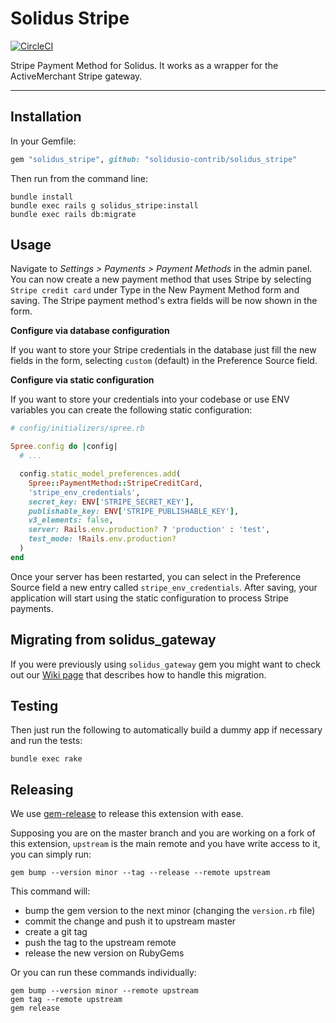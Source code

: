 Solidus Stripe
===============

[![CircleCI](https://circleci.com/gh/solidusio-contrib/solidus_stripe.svg?style=svg)](https://circleci.com/gh/solidusio-contrib/solidus_stripe)

Stripe Payment Method for Solidus. It works as a wrapper for the ActiveMerchant Stripe gateway.

---

Installation
------------

In your Gemfile:

```ruby
gem "solidus_stripe", github: "solidusio-contrib/solidus_stripe"
```

Then run from the command line:

```shell
bundle install
bundle exec rails g solidus_stripe:install
bundle exec rails db:migrate
```

Usage
-----

Navigate to *Settings > Payments > Payment Methods* in the admin panel.
You can now create a new payment method that uses Stripe by selecting
`Stripe credit card` under Type in the New Payment Method form and saving.
The Stripe payment method's extra fields will be now shown in the form.

**Configure via database configuration**

If you want to store your Stripe credentials in the database just
fill the new fields in the form, selecting `custom` (default) in the
Preference Source field.

**Configure via static configuration**

If you want to store your credentials into your codebase or use ENV
variables you can create the following static configuration:

```ruby
# config/initializers/spree.rb

Spree.config do |config|
  # ...

  config.static_model_preferences.add(
    Spree::PaymentMethod::StripeCreditCard,
    'stripe_env_credentials',
    secret_key: ENV['STRIPE_SECRET_KEY'],
    publishable_key: ENV['STRIPE_PUBLISHABLE_KEY'],
    v3_elements: false,
    server: Rails.env.production? ? 'production' : 'test',
    test_mode: !Rails.env.production?
  )
end
```

Once your server has been restarted, you can select in the Preference
Source field a new entry called `stripe_env_credentials`. After saving,
your  application will start using the static configuration to process
Stripe payments.


Migrating from solidus_gateway
------------------------------

If you were previously using `solidus_gateway` gem you might want to
check out our [Wiki page](https://github.com/solidusio-contrib/solidus_stripe/wiki/Migrating-from-solidus_gateway)
that describes how to handle this migration.

Testing
-------

Then just run the following to automatically build a dummy app if necessary and
run the tests:

```shell
bundle exec rake
```

Releasing
---------

We use [gem-release](https://github.com/svenfuchs/gem-release) to release this
extension with ease.

Supposing you are on the master branch and you are working on a fork of this
extension, `upstream` is the main remote and you have write access to it, you
can simply run:

```
gem bump --version minor --tag --release --remote upstream
```

This command will:

- bump the gem version to the next minor (changing the `version.rb` file)
- commit the change and push it to upstream master
- create a git tag
- push the tag to the upstream remote
- release the new version on RubyGems

Or you can run these commands individually:

```
gem bump --version minor --remote upstream
gem tag --remote upstream
gem release
```
